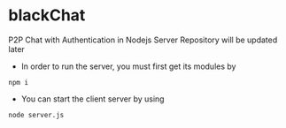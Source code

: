 # blackChat
P2P Chat with Authentication in Nodejs
Server Repository will be updated later

- In order to run the server, you must first get its modules by
```
npm i
```

- You can start the client server by using
```
node server.js
```
